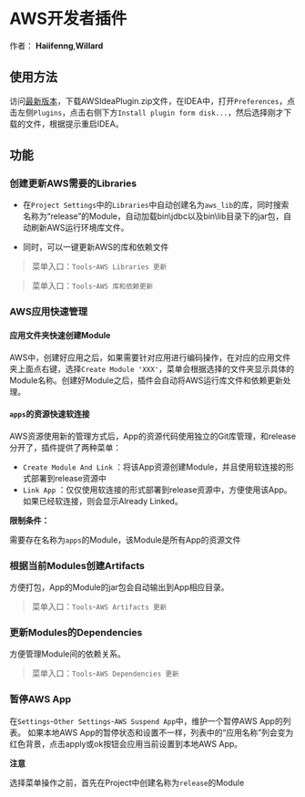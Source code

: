 # AWS开发者插件

作者：
**Haiifenng**,**Willard**

## 使用方法

访问[最新版本](https://github.com/ShareX/ShareX/releases/latest/)，下载AWSIdeaPlugin.zip文件，在IDEA中，打开`Preferences`，点击左侧`Plugins`，点击右侧下方`Install plugin form disk...`，然后选择刚才下载的文件，根据提示重启IDEA。

## 功能
### 创建更新AWS需要的Libraries

* 在`Project Settings`中的`Libraries`中自动创建名为`aws_lib`的库，同时搜索名称为“release”的Module，自动加载bin\jdbc以及bin\lib目录下的jar包，自动刷新AWS运行环境库文件。

* 同时，可以一键更新AWS的库和依赖文件

> 菜单入口：`Tools`-`AWS Libraries 更新`

> 菜单入口：`Tools`-`AWS 库和依赖更新`

### AWS应用快速管理

#### 应用文件夹快速创建Module

AWS中，创建好应用之后，如果需要针对应用进行编码操作，在对应的应用文件夹上面点右键，选择`Create Module 'XXX'`，菜单会根据选择的文件夹显示具体的Module名称。创建好Module之后，插件会自动将AWS运行库文件和依赖更新处理。

#### `apps`的资源快速软连接

AWS资源使用新的管理方式后，App的资源代码使用独立的Git库管理，和release分开了，插件提供了两种菜单：
* `Create Module And Link` ：将该App资源创建Module，并且使用软连接的形式部署到release资源中
* `Link App` ：仅仅使用软连接的形式部署到release资源中，方便使用该App。如果已经软连接，则会显示Already Linked。

**限制条件：**

需要存在名称为`apps`的Module，该Module是所有App的资源文件

### 根据当前Modules创建Artifacts

方便打包，App的Module的jar包会自动输出到App相应目录。

> 菜单入口：`Tools`-`AWS Artifacts 更新`

### 更新Modules的Dependencies

方便管理Module间的依赖关系。

>菜单入口：`Tools`-`AWS Dependencies 更新`

### 暂停AWS App

在`Settings`-`Other Settings`-`AWS Suspend App`中，维护一个暂停AWS App的列表。
如果本地AWS App的暂停状态和设置不一样，列表中的“应用名称”列会变为红色背景，点击apply或ok按钮会应用当前设置到本地AWS App。

**注意**

选择菜单操作之前，首先在Project中创建名称为`release`的Module


